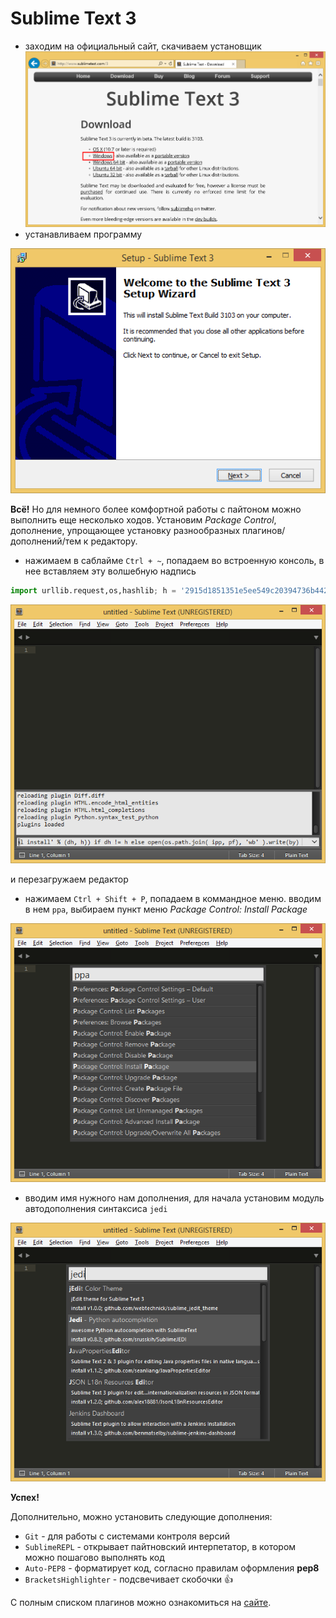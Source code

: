# Sublime Text 3

- заходим на официальный сайт, скачиваем установщик
![](pics/13_0.png)
- устанавливаем программу

![](pics/13.png)

**Всё!**
Но для немного более комфортной работы с пайтоном можно выполнить еще несколько ходов. Установим *Package Control*, дополнение, упрощающее установку разнообразных плагинов/дополнений/тем к редактору.

- нажимаем в саблайме `Ctrl + ~`, попадаем во встроенную консоль, в нее вставляем эту волшебную надпись
```python
import urllib.request,os,hashlib; h = '2915d1851351e5ee549c20394736b442' + '8bc59f460fa1548d1514676163dafc88'; pf = 'Package Control.sublime-package'; ipp = sublime.installed_packages_path(); urllib.request.install_opener( urllib.request.build_opener( urllib.request.ProxyHandler()) ); by = urllib.request.urlopen( 'http://packagecontrol.io/' + pf.replace(' ', '%20')).read(); dh = hashlib.sha256(by).hexdigest(); print('Error validating download (got %s instead of %s), please try manual install' % (dh, h)) if dh != h else open(os.path.join( ipp, pf), 'wb' ).write(by)
```

![](pics/14.png)

и перезагружаем редактор

- нажимаем `Ctrl + Shift + P`, попадаем в коммандное меню. вводим в нем `ppa`, выбираем пункт меню *Package Control: Install Package*

![](pics/15.png)

- вводим имя нужного нам дополнения, для начала установим модуль автодополнения синтаксиса `jedi`

![](pics/16.png)

**Успех!**

Дополнительно, можно установить следующие дополнения:

+  `Git` - для работы с системами контроля версий
+  `SublimeREPL` - открывает пайтновский интерпетатор, в котором можно пошагово выполнять код
+  `Auto-PEP8` - форматирует код, согласно правилам оформления **pep8**
+  `BracketsHighlighter` - подсвечивает скобочки :+1:

С полным списком плагинов можно ознакомиться на [сайте](https://packagecontrol.io/browse).
